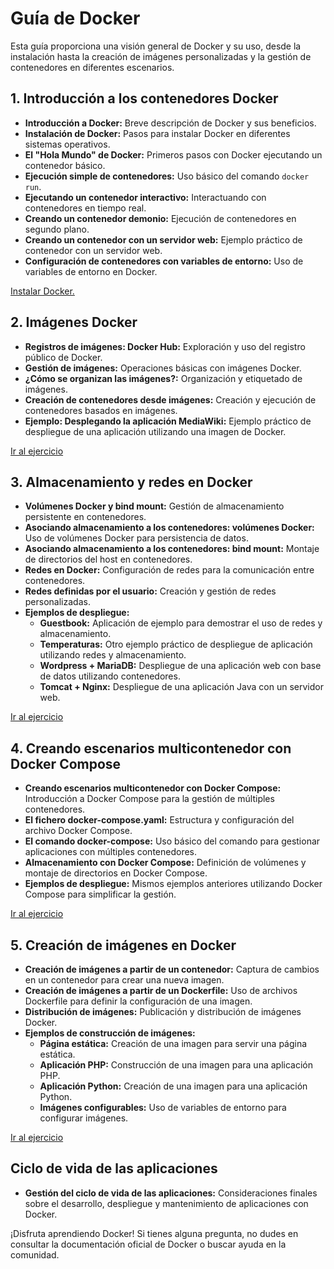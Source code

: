 # Guía de Docker

Esta guía proporciona una visión general de Docker y su uso, desde la instalación hasta la creación de imágenes personalizadas y la gestión de contenedores en diferentes escenarios.

## 1. Introducción a los contenedores Docker

- **Introducción a Docker:** Breve descripción de Docker y sus beneficios.
- **Instalación de Docker:** Pasos para instalar Docker en diferentes sistemas operativos.
- **El "Hola Mundo" de Docker:** Primeros pasos con Docker ejecutando un contenedor básico.
- **Ejecución simple de contenedores:** Uso básico del comando `docker run`.
- **Ejecutando un contenedor interactivo:** Interactuando con contenedores en tiempo real.
- **Creando un contenedor demonio:** Ejecución de contenedores en segundo plano.
- **Creando un contenedor con un servidor web:** Ejemplo práctico de contenedor con un servidor web.
- **Configuración de contenedores con variables de entorno:** Uso de variables de entorno en Docker.  

[Instalar Docker.](./dockerInstall.md)

## 2. Imágenes Docker

- **Registros de imágenes: Docker Hub:** Exploración y uso del registro público de Docker.
- **Gestión de imágenes:** Operaciones básicas con imágenes Docker.
- **¿Cómo se organizan las imágenes?:** Organización y etiquetado de imágenes.
- **Creación de contenedores desde imágenes:** Creación y ejecución de contenedores basados en imágenes.
- **Ejemplo: Desplegando la aplicación MediaWiki:** Ejemplo práctico de despliegue de una aplicación utilizando una imagen de Docker.  

[Ir al ejercicio](./ej2.md)


## 3. Almacenamiento y redes en Docker

- **Volúmenes Docker y bind mount:** Gestión de almacenamiento persistente en contenedores.
- **Asociando almacenamiento a los contenedores: volúmenes Docker:** Uso de volúmenes Docker para persistencia de datos.
- **Asociando almacenamiento a los contenedores: bind mount:** Montaje de directorios del host en contenedores.
- **Redes en Docker:** Configuración de redes para la comunicación entre contenedores.
- **Redes definidas por el usuario:** Creación y gestión de redes personalizadas.
- **Ejemplos de despliegue:**
  - **Guestbook:** Aplicación de ejemplo para demostrar el uso de redes y almacenamiento.
  - **Temperaturas:** Otro ejemplo práctico de despliegue de aplicación utilizando redes y almacenamiento.
  - **Wordpress + MariaDB:** Despliegue de una aplicación web con base de datos utilizando contenedores.
  - **Tomcat + Nginx:** Despliegue de una aplicación Java con un servidor web.  

[Ir al ejercicio](./ej3.md)

## 4. Creando escenarios multicontenedor con Docker Compose

- **Creando escenarios multicontenedor con Docker Compose:** Introducción a Docker Compose para la gestión de múltiples contenedores.
- **El fichero docker-compose.yaml:** Estructura y configuración del archivo Docker Compose.
- **El comando docker-compose:** Uso básico del comando para gestionar aplicaciones con múltiples contenedores.
- **Almacenamiento con Docker Compose:** Definición de volúmenes y montaje de directorios en Docker Compose.
- **Ejemplos de despliegue:** Mismos ejemplos anteriores utilizando Docker Compose para simplificar la gestión.

[Ir al ejercicio](./ej4.md)


## 5. Creación de imágenes en Docker

- **Creación de imágenes a partir de un contenedor:** Captura de cambios en un contenedor para crear una nueva imagen.
- **Creación de imágenes a partir de un Dockerfile:** Uso de archivos Dockerfile para definir la configuración de una imagen.
- **Distribución de imágenes:** Publicación y distribución de imágenes Docker.
- **Ejemplos de construcción de imágenes:**
  - **Página estática:** Creación de una imagen para servir una página estática.
  - **Aplicación PHP:** Construcción de una imagen para una aplicación PHP.
  - **Aplicación Python:** Creación de una imagen para una aplicación Python.
  - **Imágenes configurables:** Uso de variables de entorno para configurar imágenes.

[Ir al ejercicio](./ej5.md)


## Ciclo de vida de las aplicaciones

- **Gestión del ciclo de vida de las aplicaciones:** Consideraciones finales sobre el desarrollo, despliegue y mantenimiento de aplicaciones con Docker.

¡Disfruta aprendiendo Docker! Si tienes alguna pregunta, no dudes en consultar la documentación oficial de Docker o buscar ayuda en la comunidad.
